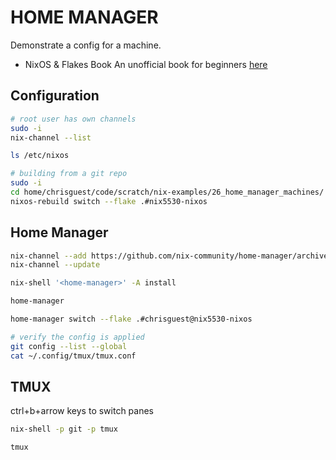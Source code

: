 # HOME MANAGER

Demonstrate a config for a machine.  

* NixOS & Flakes Book An unofficial book for beginners [here](https://nixos-and-flakes.thiscute.world/)

## Configuration

```sh
# root user has own channels
sudo -i
nix-channel --list

ls /etc/nixos

# building from a git repo
sudo -i
cd home/chrisguest/code/scratch/nix-examples/26_home_manager_machines/
nixos-rebuild switch --flake .#nix5530-nixos
```

## Home Manager

```sh
nix-channel --add https://github.com/nix-community/home-manager/archive/release-24.05.tar.gz home-manager
nix-channel --update

nix-shell '<home-manager>' -A install

home-manager

home-manager switch --flake .#chrisguest@nix5530-nixos

# verify the config is applied
git config --list --global
cat ~/.config/tmux/tmux.conf
```

## TMUX

ctrl+b+arrow keys to switch panes

```sh
nix-shell -p git -p tmux

tmux 
```
